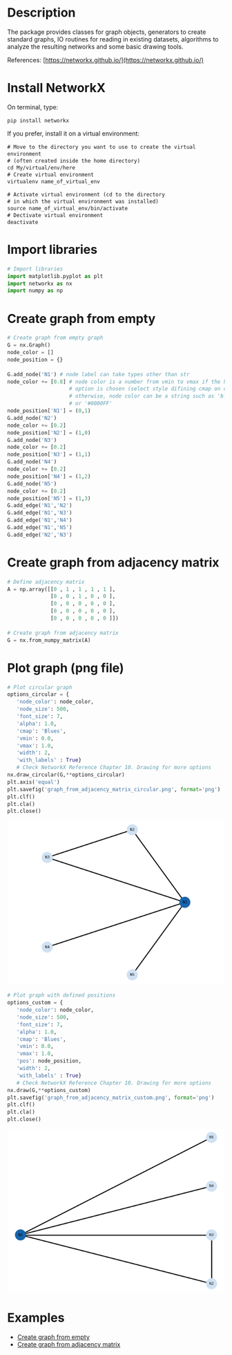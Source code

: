 # Description

The package provides classes for graph
objects, generators to create standard graphs, IO routines for reading in existing datasets, algorithms to analyze the
resulting networks and some basic drawing tools.

References: [https://networkx.github.io/](https://networkx.github.io/)

# Install NetworkX

On terminal, type:
```terminal
pip install networkx
```
If you prefer, install it on a virtual environment:
```terminal
# Move to the directory you want to use to create the virtual environment
# (often created inside the home directory)
cd My/virtual/env/here
# Create virtual environment 
virtualenv name_of_virtual_env
```
```terminal
# Activate virtual environment (cd to the directory 
# in which the virtual environment was installed)
source name_of_virtual_env/bin/activate
# Dectivate virtual environment
deactivate
```

# Import libraries

```python
# Import libraries
import matplotlib.pyplot as plt
import networkx as nx
import numpy as np
```

# Create graph from empty

```python
# Create graph from empty graph
G = nx.Graph()
node_color = []
node_position = {}

G.add_node('N1') # node label can take types other than str
node_color += [0.8] # node color is a number from vmin to vmax if the heatmap
                    # option is chosen (select style difining cmap on options)
                    # otherwise, node color can be a string such as 'blue' 
                    # or '#0000FF'
node_position['N1'] = (0,1)            
G.add_node('N2') 
node_color += [0.2]
node_position['N2'] = (1,0)
G.add_node('N3') 
node_color += [0.2]
node_position['N3'] = (1,1)
G.add_node('N4') 
node_color += [0.2]
node_position['N4'] = (1,2)
G.add_node('N5') 
node_color += [0.2]
node_position['N5'] = (1,3)
G.add_edge('N1','N2')
G.add_edge('N1','N3')
G.add_edge('N1','N4')
G.add_edge('N1','N5')
G.add_edge('N2','N3')
```

# Create graph from adjacency matrix

```python
# Define adjacency matrix
A = np.array([[0 , 1 , 1 , 1 , 1 ],
              [0 , 0 , 1 , 0 , 0 ],
              [0 , 0 , 0 , 0 , 0 ],
              [0 , 0 , 0 , 0 , 0 ],
              [0 , 0 , 0 , 0 , 0 ]])

# Create graph from adjacency matrix
G = nx.from_numpy_matrix(A)
```

# Plot graph (png file)

```python
# Plot circular graph
options_circular = {
   'node_color': node_color,  
   'node_size': 500,
   'font_size': 7,
   'alpha': 1.0,
   'cmap': 'Blues',
   'vmin': 0.0,
   'vmax': 1.0,
   'width': 2,
   'with_labels' : True}
   # Check NetworkX Reference Chapter 10. Drawing for more options
nx.draw_circular(G,**options_circular)
plt.axis('equal')
plt.savefig('graph_from_adjacency_matrix_circular.png', format='png')
plt.clf()
plt.cla()
plt.close()
```
![graph_from_empty_circular](https://github.com/giovanipollachini/python-graph-tips/blob/master/networkx/graph-from-empty/graph_from_empty_circular.png)

```python
# Plot graph with defined positions
options_custom = {
   'node_color': node_color,  
   'node_size': 500,
   'font_size': 7,
   'alpha': 1.0,
   'cmap': 'Blues',
   'vmin': 0.0,
   'vmax': 1.0,
   'pos': node_position,
   'width': 2,
   'with_labels' : True}
   # Check NetworkX Reference Chapter 10. Drawing for more options
nx.draw(G,**options_custom)
plt.savefig('graph_from_adjacency_matrix_custom.png', format='png')
plt.clf()
plt.cla()
plt.close()
```
![graph_from_empty_custom](https://github.com/giovanipollachini/python-graph-tips/blob/master/networkx/graph-from-empty/graph_from_empty_custom.png)


# Examples

- [Create graph from empty](https://github.com/giovanipollachini/python-graph-tips/tree/master/networkx/graph-from-empty)
- [Create graph from adjacency matrix](https://github.com/giovanipollachini/python-graph-tips/tree/master/networkx/graph-from-adjacency-matrix)
